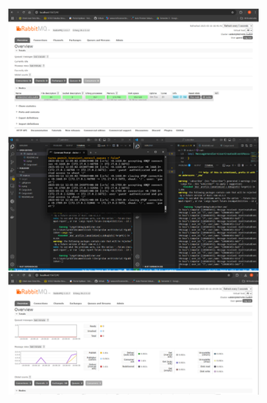 ![alt text](<a.png>)
![alt text](<Screenshot 2025-05-16 190621.png>)
![alt text](<Screenshot 2025-05-16 191001.png>)